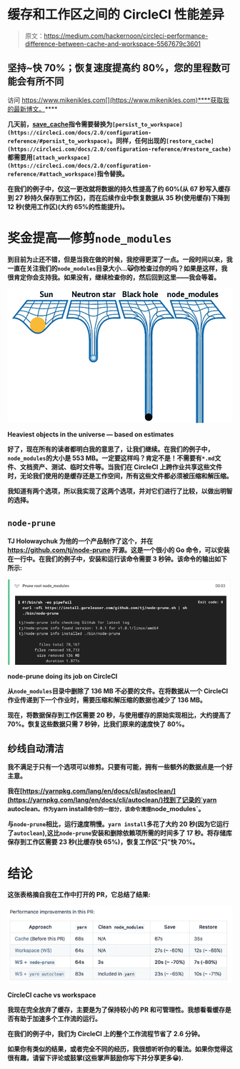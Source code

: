 # 缓存和工作区之间的 CircleCI 性能差异

> 原文：<https://medium.com/hackernoon/circleci-performance-difference-between-cache-and-workspace-5567679c3601>

## 坚持~快 70%；恢复速度提高约 80%，您的里程数可能会有所不同

访问 https://www.mikenikles.com[](https://www.mikenikles.com)****获取我的最新博文。****

**几天前，[save_cache](https://medium.com/u/25e2a0e23a81#save_cache)指令需要替换为`[persist_to_workspace](https://circleci.com/docs/2.0/configuration-reference/#persist_to_workspace)`。同样，任何出现的`[restore_cache](https://circleci.com/docs/2.0/configuration-reference/#restore_cache)`都需要用`[attach_workspace](https://circleci.com/docs/2.0/configuration-reference/#attach_workspace)`指令替换。**

**在我们的例子中，仅这一更改就将数据的持久性提高了约 60%(从 67 秒写入缓存到 27 秒持久保存到工作区)，而在后续作业中恢复数据从 35 秒(使用缓存)下降到 12 秒(使用工作区)(大约 65%的性能提升)。**

# **奖金提高—修剪`node_modules`**

**到目前为止还不错，但是当我在做的时候，我挖得更深了一点。一段时间以来，我一直在关注我们的`node_modules`目录大小…🙀你检查过你的吗？如果是这样，我很肯定你会支持我。如果没有，继续检查你的，然后回到这里——我会等着。**

**![](img/fd94759bda0f6faec7dede9a9c246bcd.png)**

**Heaviest objects in the universe — based on estimates**

**好了，现在所有的读者都明白我的意思了，让我们继续。在我们的例子中，`node_modules`的大小是 553 MB。一定要这样吗？肯定不是！不需要有`*.md`文件、文档资产、测试、临时文件等。当我们在 CircleCI 上跨作业共享这些文件时，无论我们使用的是缓存还是工作空间，所有这些文件都必须被压缩和解压缩。**

**我知道有两个选项，所以我实现了这两个选项，并对它们进行了比较，以做出明智的选择。**

## **`node-prune`**

**TJ Holowaychuk 为他的一个产品制作了这个，并在 https://github.com/tj/node-prune 开源。这是一个很小的 Go 命令，可以安装在一行中。在我们的例子中，安装和运行该命令需要 3 秒钟。该命令的输出如下所示:**

**![](img/21e31bcdada3795c66df3ef8ddf452fe.png)**

**node-prune doing its job on CircleCI**

**从`node_modules`目录中删除了 136 MB 不必要的文件。在将数据从一个 CircleCI 作业传递到下一个作业时，需要压缩和解压缩的数据也减少了 136 MB。**

**现在，将数据保存到工作区需要 20 秒，与使用缓存的原始实现相比，大约提高了 70%。恢复这些数据只需 7 秒钟，比我们原来的速度快了 80%。**

## **纱线自动清洁**

**我不满足于只有一个选项可以修剪。只要有可能，拥有一些额外的数据点是一个好主意。**

**我在[https://yarnpkg.com/lang/en/docs/cli/autoclean/](https://yarnpkg.com/lang/en/docs/cli/autoclean/)找到了记录的`yarn autoclean`。作为`yarn install`命令的一部分，该命令清理`node_modules`。**

**与`node-prune`相比，运行速度稍慢。`yarn install`多花了大约 20 秒(因为它运行了`autoclean`),这比`node-prune`安装和删除依赖项所需的时间多了 17 秒。将存储库保存到工作区需要 23 秒(比缓存快 65%)，恢复工作区“只”快 70%。**

# **结论**

**这张表格摘自我在工作中打开的 PR，它总结了结果:**

**![](img/15befe478d89f5ada8f43272ad92ba70.png)**

**CircleCI cache vs workspace**

**我现在完全放弃了缓存，主要是为了保持较小的 PR 和可管理性。我想看看缓存是否有助于加速多个工作流的运行。**

**在我们的例子中，我们为 CircleCI 上的整个工作流程节省了 2.6 分钟。**

**如果你有类似的结果，或者完全不同的经历，我很想听听你的看法。如果你觉得这很有趣，请留下评论或鼓掌(这些掌声鼓励你写下并分享更多😀).**